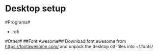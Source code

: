 Desktop setup
===


#Programs#
* rofi

#Other#
##Font Awesome##
Download font awesome from https://fontawesome.com/ and unpack the desktop otf-files into ~/.fonts/
